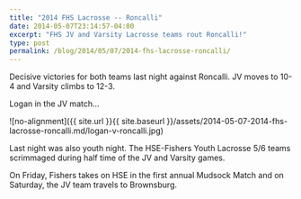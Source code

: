 ```yaml
---
title: "2014 FHS Lacrosse -- Roncalli"
date: 2014-05-07T23:14:57-04:00
excerpt: "FHS JV and Varsity Lacrosse teams rout Roncalli!"
type: post
permalink: /blog/2014/05/07/2014-fhs-lacrosse-roncalli/
---
```

Decisive victories for both teams last night against Roncalli. JV moves to 10-4 and Varsity climbs to 12-3.

Logan in the JV match...

![no-alignment]({{ site.url }}{{ site.baseurl }}/assets/2014-05-07-2014-fhs-lacrosse-roncalli.md/logan-v-roncalli.jpg)

Last night was also youth night. The HSE-Fishers Youth Lacrosse 5/6 teams scrimmaged during half time of the JV and Varsity games.

On Friday, Fishers takes on HSE in the first annual Mudsock Match and on Saturday, the JV team travels to Brownsburg.